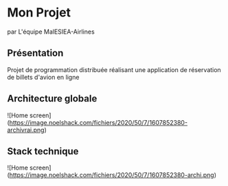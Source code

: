 # Mon Projet

 par L'équipe MalESIEA-Airlines

## Présentation
Projet de programmation distribuée réalisant une application de réservation de billets d'avion en ligne

## Architecture globale 

![Home screen] (https://image.noelshack.com/fichiers/2020/50/7/1607852380-archivrai.png)

## Stack technique 

![Home screen] (https://image.noelshack.com/fichiers/2020/50/7/1607852380-archi.png)




